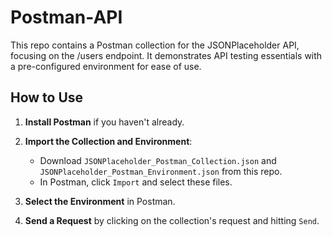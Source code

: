 # Postman-API
This repo contains a Postman collection for the JSONPlaceholder API, focusing on the /users endpoint. It demonstrates API testing essentials with a pre-configured environment for ease of use.



## How to Use

1. **Install Postman** if you haven't already.

2. **Import the Collection and Environment**:
    - Download `JSONPlaceholder_Postman_Collection.json` and `JSONPlaceholder_Postman_Environment.json` from this repo.
    - In Postman, click `Import` and select these files.

3. **Select the Environment** in Postman.

4. **Send a Request** by clicking on the collection's request and hitting `Send`.
